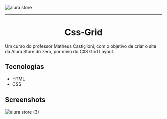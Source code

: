 
![alura store](https://user-images.githubusercontent.com/99771087/196551927-14f354ad-7402-485d-b46b-522f18ed3506.png)

<hr>

<h1 align="center"> Css-Grid </h1>
Um curso do professor Matheus Castiglioni, com o objetivo de criar o site da Alura Store do zero, por meio do CSS Grid Layout.

## Tecnologias
* HTML
* CSS

## Screenshots
![alura store (3)](https://user-images.githubusercontent.com/99771087/196560521-97b350b1-f23e-498d-941e-ed12415c27a0.png)
